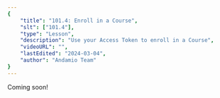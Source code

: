 ```yaml
---
{
    "title": "101.4: Enroll in a Course",
    "slt": ["101.4"],
    "type": "Lesson",
    "description": "Use your Access Token to enroll in a Course",
    "videoURL": "",
    "lastEdited": "2024-03-04",
    "author": "Andamio Team"
}
---
```


Coming soon!